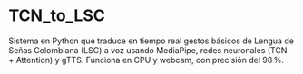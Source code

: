 # TCN_to_LSC
Sistema en Python que traduce en tiempo real gestos básicos de Lengua de Señas Colombiana (LSC) a voz usando MediaPipe, redes neuronales (TCN + Attention) y gTTS. Funciona en CPU y webcam, con precisión del 98 %.
